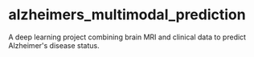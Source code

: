 # alzheimers_multimodal_prediction
A deep learning project combining brain MRI and clinical data to predict Alzheimer's disease status.
